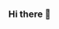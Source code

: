### Hi there 👋

<!--
**Reihanehhosseini/Reihanehhosseini** is a ✨ _special_ ✨ repository because its `README.md` (this file) appears on your GitHub profile.

Here are some ideas to get you started:
Hi there 👋
I'm Reihaneh Hosseini — a frontend developer passionate about clean code, beautiful UI, and continuous growth.
Currently focused on mastering React and building responsive, user-friendly web applications.

📍 Based in Iran | ☕ Fueled by coffee and curiosity
📫 Let’s connect: reihanehh1368@gmail.com
